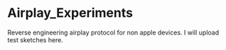 # Airplay_Experiments
Reverse engineering airplay protocol for non apple devices. I will upload test sketches here.
